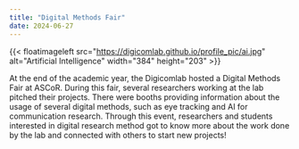 ```yaml
---
title: "Digital Methods Fair"
date: 2024-06-27
---
```



{{< floatimageleft src="https://digicomlab.github.io/profile_pic/ai.jpg" alt="Artificial Intelligence" width="384" height="203" >}}


At the end of the academic year, the Digicomlab hosted a Digital Methods Fair at ASCoR. During this fair, several researchers working at the lab pitched their projects. There were booths providing information about the usage of several digital methods, such as eye tracking and AI for communication research. Through this event, researchers and students interested in digital research method got to know more about the work done by the lab and connected with others to start new projects!

